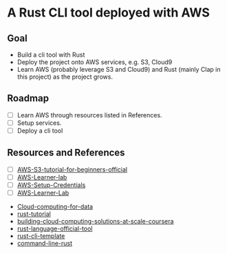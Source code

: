 # A Rust CLI tool deployed with AWS

## Goal
* Build a cli tool with Rust
* Deploy the project onto AWS services, e.g. S3, Cloud9
* Learn AWS (probably leverage S3 and Cloud9) and Rust (mainly Clap in this project) as the project grows.

## Roadmap
- [ ] Learn AWS through resources listed in References.
- [ ] Setup services.
- [ ] Deploy a cli tool

## Resources and References
- [ ] [AWS-S3-tutorial-for-beginners-official](https://www.youtube.com/watch?v=tfU0JEZjcsg)
- [ ] [AWS-Learner-lab](https://labs.vocareum.com/web/2370068/1491694.0/ASNLIB/public/docs/lang/en-us/README.html#envNav)
- [ ] [AWS-Setup-Credentials](https://docs.aws.amazon.com/toolkit-for-vscode/latest/userguide/setup-credentials.html)
- [ ] [AWS-Learner-Lab](https://awsacademy.instructure.com/courses/37397)
* [Cloud-computing-for-data](https://paiml.com/docs/home/books/cloud-computing-for-data/)
* [rust-tutorial](https://nogibjj.github.io/rust-tutorial/chapter_1.html)
* [building-cloud-computing-solutions-at-scale-coursera](https://www.coursera.org/specializations/building-cloud-computing-solutions-at-scale)
* [rust-language-official-tool](https://doc.rust-lang.org/book/)
* [rust-cli-template](https://github.com/kbknapp/rust-cli-template)
* [command-line-rust](https://github.com/kyclark/command-line-rust)



